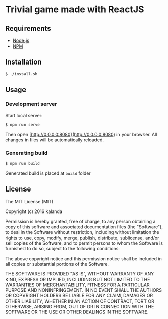 # Trivial game made with ReactJS

## Requirements

* [Node.js](http://nodejs.org/)
* [NPM](https://www.npmjs.com/)

## Installation

    $ ./install.sh

## Usage

### Development server

Start local server:

    $ npm run serve

Then open [http://0.0.0.0:8080](http://0.0.0.0:8080) in your browser. All changes in files will be automatically reloaded.

### Generating build

    $ npm run build

Generated build is placed at `build` folder

## License

The MIT License (MIT)

Copyright (c) 2016 kalanda

Permission is hereby granted, free of charge, to any person obtaining a copy
of this software and associated documentation files (the "Software"), to deal
in the Software without restriction, including without limitation the rights
to use, copy, modify, merge, publish, distribute, sublicense, and/or sell
copies of the Software, and to permit persons to whom the Software is
furnished to do so, subject to the following conditions:

The above copyright notice and this permission notice shall be included in all
copies or substantial portions of the Software.

THE SOFTWARE IS PROVIDED "AS IS", WITHOUT WARRANTY OF ANY KIND, EXPRESS OR
IMPLIED, INCLUDING BUT NOT LIMITED TO THE WARRANTIES OF MERCHANTABILITY,
FITNESS FOR A PARTICULAR PURPOSE AND NONINFRINGEMENT. IN NO EVENT SHALL THE
AUTHORS OR COPYRIGHT HOLDERS BE LIABLE FOR ANY CLAIM, DAMAGES OR OTHER
LIABILITY, WHETHER IN AN ACTION OF CONTRACT, TORT OR OTHERWISE, ARISING FROM,
OUT OF OR IN CONNECTION WITH THE SOFTWARE OR THE USE OR OTHER DEALINGS IN THE
SOFTWARE.
